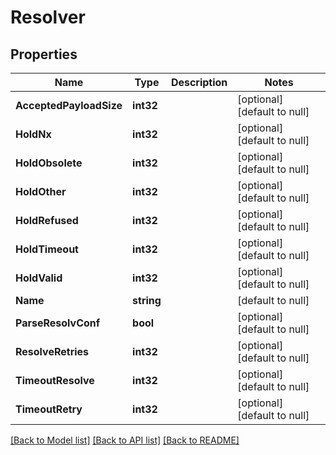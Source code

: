 # Resolver

## Properties
Name | Type | Description | Notes
------------ | ------------- | ------------- | -------------
**AcceptedPayloadSize** | **int32** |  | [optional] [default to null]
**HoldNx** | **int32** |  | [optional] [default to null]
**HoldObsolete** | **int32** |  | [optional] [default to null]
**HoldOther** | **int32** |  | [optional] [default to null]
**HoldRefused** | **int32** |  | [optional] [default to null]
**HoldTimeout** | **int32** |  | [optional] [default to null]
**HoldValid** | **int32** |  | [optional] [default to null]
**Name** | **string** |  | [default to null]
**ParseResolvConf** | **bool** |  | [optional] [default to null]
**ResolveRetries** | **int32** |  | [optional] [default to null]
**TimeoutResolve** | **int32** |  | [optional] [default to null]
**TimeoutRetry** | **int32** |  | [optional] [default to null]

[[Back to Model list]](../README.md#documentation-for-models) [[Back to API list]](../README.md#documentation-for-api-endpoints) [[Back to README]](../README.md)


